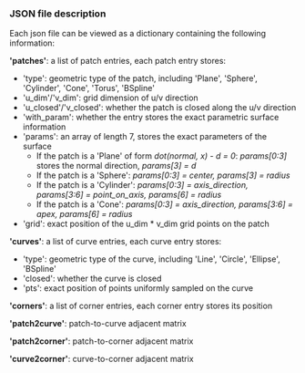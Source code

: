 ### JSON file description

Each json file can be viewed as a dictionary containing the following information:

**'patches'**: a list of patch entries, each patch entry stores:
+ 'type': geometric type of the patch, including 'Plane', 'Sphere', 'Cylinder', 'Cone', 'Torus', 'BSpline'
+ 'u_dim'/'v_dim': grid dimension of u/v direction
+ 'u_closed'/'v_closed': whether the patch is closed along the u/v direction
+ 'with_param': whether the entry stores the exact parametric surface information
+ 'params': an array of length 7, stores the exact parameters of the surface
  + If the patch is a 'Plane' of form _dot(normal, x) - d = 0_: _params[0:3]_ stores the normal direction, _params[3] = d_
  + If the patch is a 'Sphere': _params[0:3] = center, params[3] = radius_
  + If the patch is a 'Cylinder': _params[0:3] = axis\_direction, params[3:6] = point\_on\_axis, params[6] = radius_
  + If the patch is a 'Cone':  _params[0:3] = axis\_direction, params[3:6] = apex, params[6] = radius_
+ 'grid': exact position of the u_dim * v_dim grid points on the patch

**'curves'**: a list of curve entries, each curve entry stores:
+ 'type': geometric type of the curve, including 'Line', 'Circle', 'Ellipse', 'BSpline'
+ 'closed': whether the curve is closed
+ 'pts': exact position of points uniformly sampled on the curve

**'corners'**: a list of corner entries, each corner entry stores its position

**'patch2curve'**: patch-to-curve adjacent matrix

**'patch2corner'**: patch-to-corner adjacent matrix

**'curve2corner'**: curve-to-corner adjacent matrix
